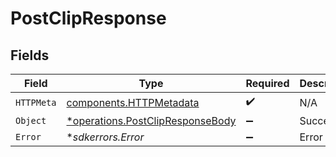 # PostClipResponse


## Fields

| Field                                                                               | Type                                                                                | Required                                                                            | Description                                                                         |
| ----------------------------------------------------------------------------------- | ----------------------------------------------------------------------------------- | ----------------------------------------------------------------------------------- | ----------------------------------------------------------------------------------- |
| `HTTPMeta`                                                                          | [components.HTTPMetadata](../../models/components/httpmetadata.md)                  | :heavy_check_mark:                                                                  | N/A                                                                                 |
| `Object`                                                                            | [*operations.PostClipResponseBody](../../models/operations/postclipresponsebody.md) | :heavy_minus_sign:                                                                  | Success                                                                             |
| `Error`                                                                             | **sdkerrors.Error*                                                                  | :heavy_minus_sign:                                                                  | Error                                                                               |